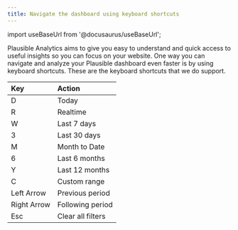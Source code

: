 ```yaml
---
title: Navigate the dashboard using keyboard shortcuts
---
```


import useBaseUrl from '@docusaurus/useBaseUrl';

Plausible Analytics aims to give you easy to understand and quick access to useful insights so you can focus on your website. One way you can navigate and analyze your Plausible dashboard even faster is by using keyboard shortcuts. These are the keyboard shortcuts that we do support.

| Key       | Action     |
| :------------- | :----------- |
| D | Today |
| R | Realtime |
| W | Last 7 days |
| 3 | Last 30 days |
| M | Month to Date |
| 6 | Last 6 months |
| Y | Last 12 months |
| C | Custom range |
| Left Arrow | Previous period |
| Right Arrow | Following period |
| Esc | Clear all filters |
